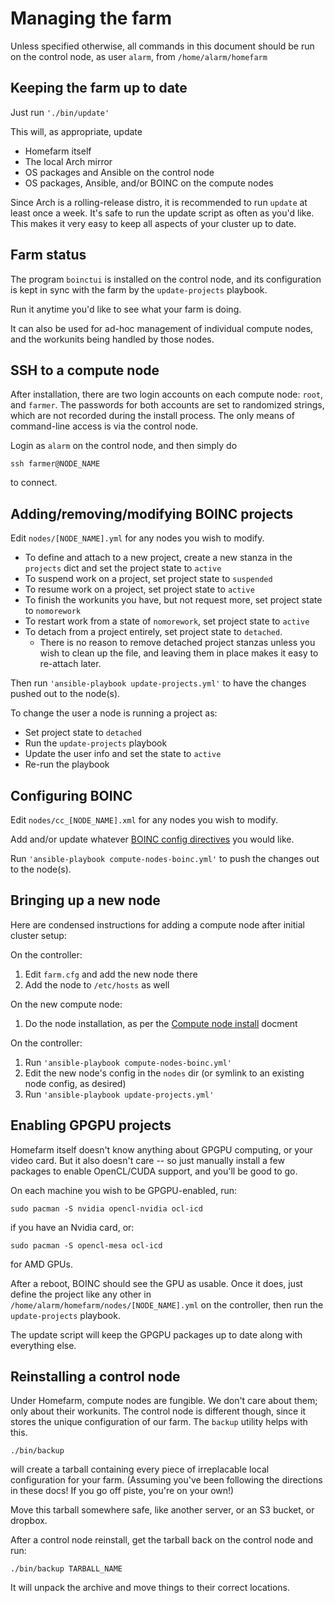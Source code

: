 # Managing the farm

Unless specified otherwise, all commands in this document should be
run on the control node, as user `alarm`, from `/home/alarm/homefarm`



## Keeping the farm up to date

Just run `'./bin/update'`

This will, as appropriate, update

* Homefarm itself
* The local Arch mirror
* OS packages and Ansible on the control node
* OS packages, Ansible, and/or BOINC on the compute nodes

Since Arch is a rolling-release distro, it is recommended to run
`update` at least once a week. It's safe to run the update script as
often as you'd like. This makes it very easy to keep all aspects of
your cluster up to date.



## Farm status

The program `boinctui` is installed on the control node, and its
configuration is kept in sync with the farm by the `update-projects`
playbook.

Run it anytime you'd like to see what your farm is doing.

It can also be used for ad-hoc management of individual compute nodes,
and the workunits being handled by those nodes.



## SSH to a compute node

After installation, there are two login accounts on each compute node:
`root`, and `farmer`. The passwords for both accounts are set to
randomized strings, which are not recorded during the install
process. The only means of command-line access is via the control
node.

Login as `alarm` on the control node, and then simply do

`ssh farmer@NODE_NAME`

to connect.



## Adding/removing/modifying BOINC projects

Edit `nodes/[NODE_NAME].yml` for any nodes you wish to modify.

* To define and attach to a new project, create a new stanza in the
  `projects` dict and set the project state to `active`
* To suspend work on a project, set project state to `suspended`
* To resume work on a project, set project state to `active`
* To finish the workunits you have, but not request more, set project state to `nomorework`
* To restart work from a state of `nomorework`, set project state to `active`
* To detach from a project entirely, set project state to
  `detached`.
  * There is no reason to remove detached project stanzas unless you
    wish to clean up the file, and leaving them in place makes it easy
    to re-attach later.

Then run `'ansible-playbook update-projects.yml'` to have the changes
pushed out to the node(s).

To change the user a node is running a project as:

* Set project state to `detached`
* Run the `update-projects` playbook
* Update the user info and set the state to `active`
* Re-run the playbook



## Configuring BOINC

Edit `nodes/cc_[NODE_NAME].xml` for any nodes you wish to modify.

Add and/or update whatever [BOINC config
directives](https://boinc.berkeley.edu/wiki/Client_configuration) you
would like.

Run `'ansible-playbook compute-nodes-boinc.yml'` to push the changes
out to the node(s).



## Bringing up a new node

Here are condensed instructions for adding a compute node after
initial cluster setup:

On the controller:
1. Edit `farm.cfg` and add the new node there
1. Add the node to `/etc/hosts` as well

On the new compute node:
1. Do the node installation, as per the [Compute node
   install](https://github.com/firepear/homefarm/blob/master/docs/compute_install.md)
   docment

On the controller:
1. Run `'ansible-playbook compute-nodes-boinc.yml'`
1. Edit the new node's config in the `nodes` dir (or symlink to an
   existing node config, as desired)
1. Run `'ansible-playbook update-projects.yml'`



## Enabling GPGPU projects

Homefarm itself doesn't know anything about GPGPU computing, or your
video card. But it also doesn't care -- so just manually install a few
packages to enable OpenCL/CUDA support, and you'll be good to go.

On each machine you wish to be GPGPU-enabled, run:

`sudo pacman -S nvidia opencl-nvidia ocl-icd`

if you have an Nvidia card, or:

`sudo pacman -S opencl-mesa ocl-icd`

for AMD GPUs.

After a reboot, BOINC should see the GPU as usable. Once it does, just
define the project like any other in
`/home/alarm/homefarm/nodes/[NODE_NAME].yml` on the controller, then
run the `update-projects` playbook.

The update script will keep the GPGPU packages up to date along with
everything else.



## Reinstalling a control node

Under Homefarm, compute nodes are fungible. We don't care about them;
only about their workunits. The control node is different though,
since it stores the unique configuration of our farm. The `backup`
utility helps with this.

`./bin/backup`

will create a tarball containing every piece of irreplacable local
configuration for your farm. (Assuming you've been following the
directions in these docs! If you go off piste, you're on your own!)

Move this tarball somewhere safe, like another server, or an S3
bucket, or dropbox.

After a control node reinstall, get the tarball back on the control
node and run:

`./bin/backup TARBALL_NAME`

It will unpack the archive and move things to their correct locations.
